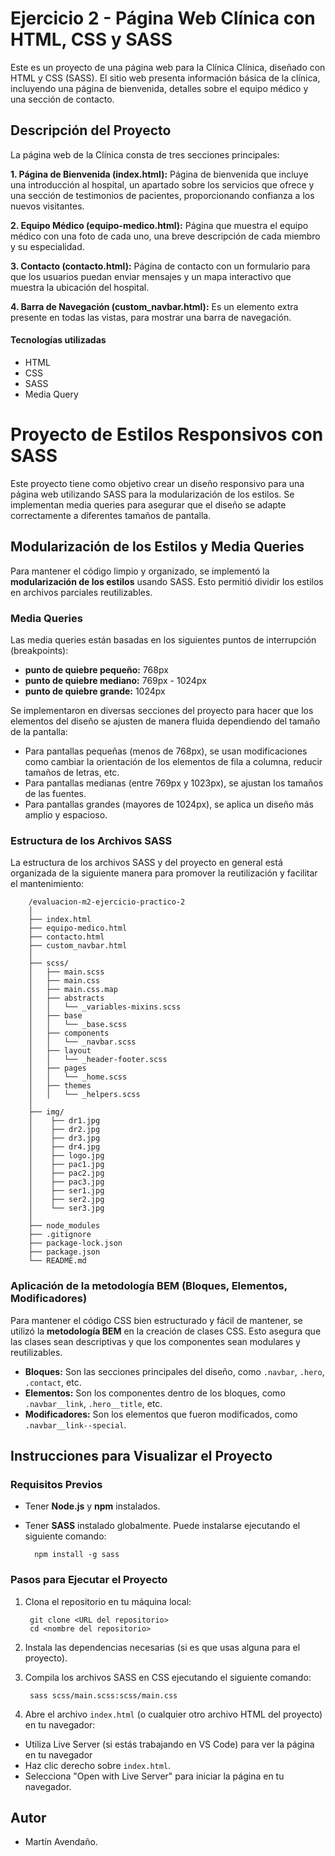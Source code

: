 
# Ejercicio 2 - Página Web Clínica con HTML, CSS y SASS

Este es un proyecto de una página web para la Clínica Clínica, diseñado con HTML y CSS (SASS). El sitio web presenta información básica de la clínica, incluyendo una página de bienvenida, detalles sobre el equipo médico y una sección de contacto.

## Descripción del Proyecto

La página web de la Clínica consta de tres secciones principales:

**1. Página de Bienvenida (index.html):** Página de bienvenida que incluye una introducción al hospital, un apartado sobre los servicios que ofrece y una sección de testimonios de pacientes, proporcionando confianza a los nuevos visitantes.

**2. Equipo Médico (equipo-medico.html):** Página que muestra el equipo médico con una foto de cada uno, una breve descripción de cada miembro y su especialidad.

**3. Contacto (contacto.html):** Página de contacto con un formulario para que los usuarios puedan enviar mensajes y un mapa interactivo que muestra la ubicación del hospital.

**4. Barra de Navegación (custom_navbar.html):** Es un elemento extra presente en todas las vistas, para mostrar una barra de navegación.

#### Tecnologías utilizadas
- HTML
- CSS
- SASS
- Media Query

# Proyecto de Estilos Responsivos con SASS

Este proyecto tiene como objetivo crear un diseño responsivo para una página web utilizando SASS para la modularización de los estilos. Se implementan media queries para asegurar que el diseño se adapte correctamente a diferentes tamaños de pantalla.

## Modularización de los Estilos y Media Queries

Para mantener el código limpio y organizado, se implementó la **modularización de los estilos** usando SASS. Esto permitió dividir los estilos en archivos parciales reutilizables.

### Media Queries

Las media queries están basadas en los siguientes puntos de interrupción (breakpoints):

- **punto de quiebre pequeño:** 768px
- **punto de quiebre mediano:** 769px - 1024px
- **punto de quiebre grande:** 1024px

Se implementaron en diversas secciones del proyecto para hacer que los elementos del diseño se ajusten de manera fluida dependiendo del tamaño de la pantalla:

- Para pantallas pequeñas (menos de 768px), se usan modificaciones como cambiar la orientación de los elementos de fila a columna, reducir tamaños de letras, etc.
- Para pantallas medianas (entre 769px y 1023px), se ajustan los tamaños de las fuentes.
- Para pantallas grandes (mayores de 1024px), se aplica un diseño más amplio y espacioso.

### Estructura de los Archivos SASS

La estructura de los archivos SASS y del proyecto en general está organizada de la siguiente manera para promover la reutilización y facilitar el mantenimiento:


        /evaluacion-m2-ejercicio-practico-2
        │
        ├── index.html                
        ├── equipo-medico.html         
        ├── contacto.html         
        ├── custom_navbar.html         
        │
        ├── scss/
        │   ├── main.scss
        │   ├── main.css 
        │   ├── main.css.map
        │   ├── abstracts
        │   │   └── _variables-mixins.scss
        │   ├── base
        │   │   └── _base.scss
        │   ├── components
        │   │   └── _navbar.scss
        │   ├── layout
        │   │   └── _header-footer.scss
        │   ├── pages
        │   │   └── _home.scss
        │   ├── themes
        │   │   └── _helpers.scss
        │
        ├── img/                  
        │    ├── dr1.jpg
        │    ├── dr2.jpg
        │    ├── dr3.jpg
        │    ├── dr4.jpg 
        │    ├── logo.jpg      
        │    ├── pac1.jpg   
        │    ├── pac2.jpg    
        │    ├── pac3.jpg  
        │    ├── ser1.jpg 
        │    ├── ser2.jpg    
        │    └── ser3.jpg           
        │
        ├── node_modules
        ├── .gitignore
        ├── package-lock.json
        ├── package.json
        └── README.md                 

### Aplicación de la metodología BEM (Bloques, Elementos, Modificadores)

Para mantener el código CSS bien estructurado y fácil de mantener, se utilizó la **metodología BEM** en la creación de clases CSS. Esto asegura que las clases sean descriptivas y que los componentes sean modulares y reutilizables.

- **Bloques:** Son las secciones principales del diseño, como `.navbar`, `.hero`, `.contact`, etc.
- **Elementos:** Son los componentes dentro de los bloques, como `.navbar__link`, `.hero__title`, etc.
- **Modificadores:** Son los elementos que fueron modificados, como `.navbar__link--special`.


## Instrucciones para Visualizar el Proyecto

### Requisitos Previos

- Tener **Node.js** y **npm** instalados.
- Tener **SASS** instalado globalmente. Puede instalarse ejecutando el siguiente comando:

        npm install -g sass

### Pasos para Ejecutar el Proyecto

1. Clona el repositorio en tu máquina local:

        git clone <URL del repositorio>
        cd <nombre del repositorio>
2. Instala las dependencias necesarias (si es que usas alguna para el proyecto).

3. Compila los archivos SASS en CSS ejecutando el siguiente comando:

        sass scss/main.scss:scss/main.css
4. Abre el archivo `index.html` (o cualquier otro archivo HTML del proyecto) en tu navegador:
- Utiliza Live Server (si estás trabajando en VS Code) para ver la página en tu navegador
- Haz clic derecho sobre `index.html`.
- Selecciona "Open with Live Server" para iniciar la página en tu navegador.

## Autor

- Martín Avendaño.